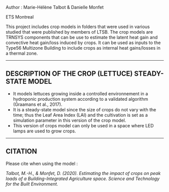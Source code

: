 Author : Marie-Hélène Talbot & Danielle Monfet

ETS Montreal

This project includes crop models in folders that were used in various studied that were published by members of LTSB.
The crop models are TRNSYS components that can be use to estimate the latent heat gain and convective heat gain/loss induced by crops. 
It can be used as inputs to the Type56 Multizone Building to include crops as internal heat gains/losses in a thermal zone.

-----------------------------------
DESCRIPTION OF THE CROP (LETTUCE) STEADY-STATE MODEL
-----------------------------------
- It models lettuces growing inside a controlled environnement in a hydroponic production system according to a validated algorithm (Graamans et al., 2017).
- It is a steady-state model since the size of crops do not vary with the time; thus the Leaf Area Index (LAI) and the cultivation is set as a simulation parameter in this version of the crop model.
- This version of crops model can only be used in a space where LED lamps are used to grow crops. 


-----------------------------------
CITATION
-----------------------------------
Please cite when using the model :

<i> Talbot, M.-H., & Monfet, D. (2020). Estimating the impact of crops on peak loads of a Building-Integrated Agriculture space. Science and Technology for the Built Environment. </i> 

